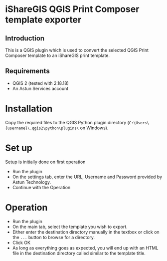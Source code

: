 # iShareGIS QGIS Print Composer template exporter #
## Introduction ##
This is a QGIS plugin which is used to convert the selected QGIS Print Composer template to an iShareGIS print template.
## Requirements ##
* QGIS 2 (tested with 2.18.18)
* An Astun Services account

# Installation
Copy the required files to the QGIS Python plugin directory
(`C:\Users\{username}\.qgis2\python\plugins\` on Windows).

# Set up #
Setup is initially done on first operation
* Run the plugin
* On the settings tab, enter the URL, Username and Password provided by Astun Technology.
* Continue with the Operation

# Operation #
* Run the plugin
* On the main tab, select the template you wish to export.
* Either enter the destination directory manually in the textbox or click on the `...` button to browse for a directory.
* Click OK
* As long as everything goes as expected, you will end up with an HTML file in the destination directory called similar to the template title.
